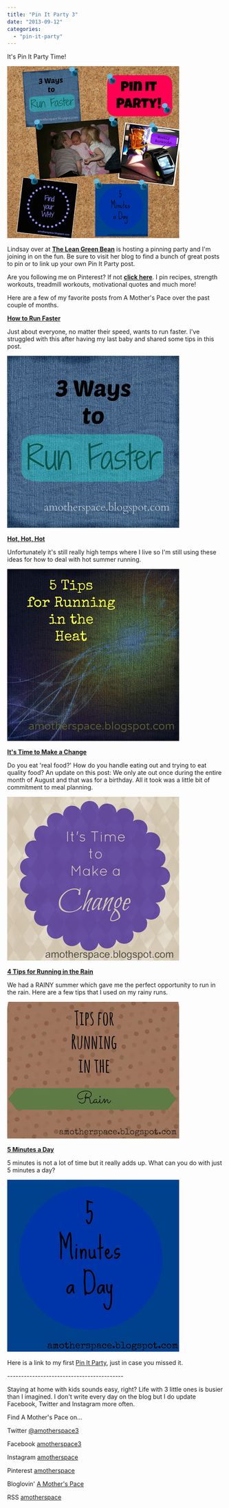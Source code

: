 ```yaml
---
title: "Pin It Party 3"
date: "2013-09-12"
categories: 
  - "pin-it-party"
---
```


It's Pin It Party Time!   
  

[![](images/PinItParty.png)](http://amotherspace.net/wp-content/uploads/2013/09/PinItParty1.png)

  
Lindsay over at [**The Lean Green Bean**](http://www.theleangreenbean.com/pin-it-party-3/) is hosting a pinning party and I'm joining in on the fun. Be sure to visit her blog to find a bunch of great posts to pin or to link up your own Pin It Party post.  
  
Are you following me on Pinterest? If not **[click here](http://www.pinterest.com/amotherspace)**. I pin recipes, strength workouts, treadmill workouts, motivational quotes and much more!  
  
Here are a few of my favorite posts from A Mother's Pace over the past couple of months.  
  
[**How to Run Faster**](http://bit.ly/1dZr3UI)  
  
Just about everyone, no matter their speed, wants to run faster. I've struggled with this after having my last baby and shared some tips in this post.  
  

[![Pin It Party | A Mother's Pace](images/RunFaster.jpg "Pin It Party | A Mother's Pace")](http://bit.ly/1dZr3UI)

  

 **[Hot, Hot, Hot](http://bit.ly/17P0A7T)**  
  
Unfortunately it's still really high temps where I live so I'm still using these ideas for how to deal with hot summer running.  
  
  

[![Pin It Party | A Mother's Pace](images/runningheat.jpg "Pin It Party | A Mother's Pace")](http://amotherspace.net/wp-content/uploads/2013/09/runningheat1.jpg)

  
[**It's Time to Make a Change**](http://bit.ly/17WlmP1)  
  
Do you eat 'real food?' How do you handle eating out and trying to eat quality food? An update on this post: We only ate out once during the entire month of August and that was for a birthday. All it took was a little bit of commitment to meal planning.  
  
  

![Pin It Party | A Mother's Pace](images/MakeAChange.jpg "Pin It Party | A Mother's Pace")

  
[**4 Tips for Running in the Rain**](http://bit.ly/17OZXeD)  
  
We had a RAINY summer which gave me the perfect opportunity to run in the rain. Here are a few tips that I used on my rainy runs.  
  
  

[![Pin It Party | A Mother's Pace](images/runningraintips.jpg "Pin It Party | A Mother's Pace")](http://amotherspace.net/wp-content/uploads/2013/09/runningraintips1.jpg)

  
[**5 Minutes a Day**](http://bit.ly/17P02ii)   
  
5 minutes is not a lot of time but it really adds up. What can you do with just 5 minutes a day?  
  
  

[![Pin It Party | A Mother's Pace](images/5minutesaday.jpg "Pin It Party | A Mother's Pace")](http://amotherspace.net/wp-content/uploads/2013/09/5minutesaday1.jpg)

  

  
Here is a link to my first [Pin It Party](http://bit.ly/1872aht), just in case you missed it.  

  

\------------------------------------------

  

Staying at home with kids sounds easy, right? Life with 3 little ones is busier than I imagined. I don't write every day on the blog but I do update Facebook, Twitter and Instagram more often.   
  
Find A Mother's Pace on...  
  
Twitter [@amotherspace3](https://twitter.com/amotherspace3)  
  
Facebook [amotherspace3](http://facebook.com/amotherspace3)  
  
Instagram [amotherspace](http://instagram.com/amotherspace)  
  
Pinterest [amotherspace](http://pinterest.com/amotherspace/)  
  
Bloglovin' [A Mother's Pace](http://www.bloglovin.com/en/blog/6680087)  
  
RSS [amotherspace](http://feeds.feedburner.com/amotherspace)
